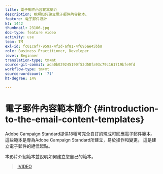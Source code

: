```yaml
---
title: 電子郵件內容範本簡介
description: 瞭解如何建立電子郵件內容範本。
feature: 電子郵件設計
kt: 1442
thumbnail: 23106.jpg
doc-type: feature video
activity: use
team: TM
exl-id: fc01caf7-959a-4f2d-af81-4f695ae45bb8
role: Business Practitioner, Developer
level: Beginner
translation-type: tm+mt
source-git-commit: ada0b029245190f53d58fa93c79c161719bfe9fd
workflow-type: tm+mt
source-wordcount: '71'
ht-degree: 14%

---
```


# 電子郵件內容範本簡介 {#introduction-to-the-email-content-templates}

Adobe Campaign Standard提供18種可完全自訂的現成可回應電子郵件範本。 這些範本是專為Adobe Campaign Standard所建立，易於操作和變更。 這是建立電子郵件的絕佳起點。

本影片介紹範本並說明如何建立您自己的範本。

>[!VIDEO](https://video.tv.adobe.com/v/23106?quality=12)
